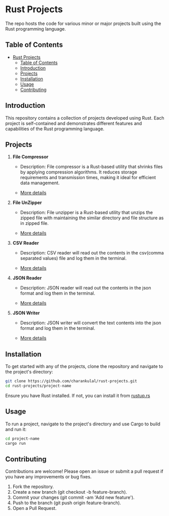 # Rust Projects

The repo hosts the code for various minor or major projects built using the Rust programming language.

## Table of Contents

- [Rust Projects](#rust-projects)
  - [Table of Contents](#table-of-contents)
  - [Introduction](#introduction)
  - [Projects](#projects)
  - [Installation](#installation)
  - [Usage](#usage)
  - [Contributing](#contributing)

## Introduction

This repository contains a collection of projects developed using Rust. Each project is self-contained and demonstrates different features and capabilities of the Rust programming language.

## Projects

1. **File Compressor**
   - Description: File compressor is a Rust-based utility that shrinks files by applying compression algorithms. It reduces storage requirements and transmission times, making it ideal for efficient data management.

   - [More details](https://github.com/charankulal/Rust-Projects/tree/master/file_compressor)

2. **File UnZipper**
   - Description: File unzipper is a Rust-based utility that unzips the zipped file with maintaining the similar directory and file structure as in zipped file.

   - [More details](https://github.com/charankulal/Rust-Projects/tree/master/decompressor)

3. **CSV Reader**
   - Description: CSV reader will read out the contents in the csv(comma separated values) file and log them in the terminal.

   - [More details](https://github.com/charankulal/Rust-Projects/tree/master/csv_reader)

4. **JSON Reader**
   - Description: JSON reader will read out the contents in the json format and log them in the terminal.

   - [More details](https://github.com/charankulal/Rust-Projects/tree/master/read_json)

5. **JSON Writer**
   - Description: JSON writer will convert the text contents into the json format and log them in the terminal.

   - [More details](https://github.com/charankulal/Rust-Projects/tree/master/json_writer)

## Installation

To get started with any of the projects, clone the repository and navigate to the project's directory:

```sh
git clone https://github.com/charankulal/rust-projects.git
cd rust-projects/project-name
```

Ensure you have Rust installed. If not, you can install it from [rustup.rs](https://rustup.rs/)

## Usage

To run a project, navigate to the project's directory and use Cargo to build and run it:

```sh
cd project-name
cargo run
```

## Contributing

Contributions are welcome! Please open an issue or submit a pull request if you have any improvements or bug fixes.

1. Fork the repository.
2. Create a new branch (git checkout -b feature-branch).
3. Commit your changes (git commit -am 'Add new feature').
4. Push to the branch (git push origin feature-branch).
5. Open a Pull Request.
